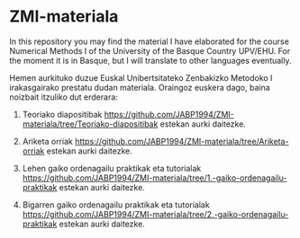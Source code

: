 # ZMI-materiala
In this repository you may find the material I have elaborated for the course Numerical Methods I of the University of the Basque Country UPV/EHU. For the moment it is in Basque, but I will translate to other languages eventually.

Hemen aurkituko duzue Euskal Unibertsitateko Zenbakizko Metodoko I irakasgairako prestatu dudan materiala. Oraingoz euskera dago, baina noizbait itzuliko dut erderara:

1. Teoriako diapositibak https://github.com/JABP1994/ZMI-materiala/tree/Teoriako-diapositibak estekan aurki daitezke.

2. Ariketa orriak https://github.com/JABP1994/ZMI-materiala/tree/Ariketa-orriak estekan aurki daitezke.

3. Lehen gaiko ordenagailu praktikak eta tutorialak https://github.com/JABP1994/ZMI-materiala/tree/1.-gaiko-ordenagailu-praktikak estekan aurki daitezke.

4. Bigarren gaiko ordenagailu praktikak eta tutorialak https://github.com/JABP1994/ZMI-materiala/tree/2.-gaiko-ordenagailu-praktikak estekan aurki daitezke.
